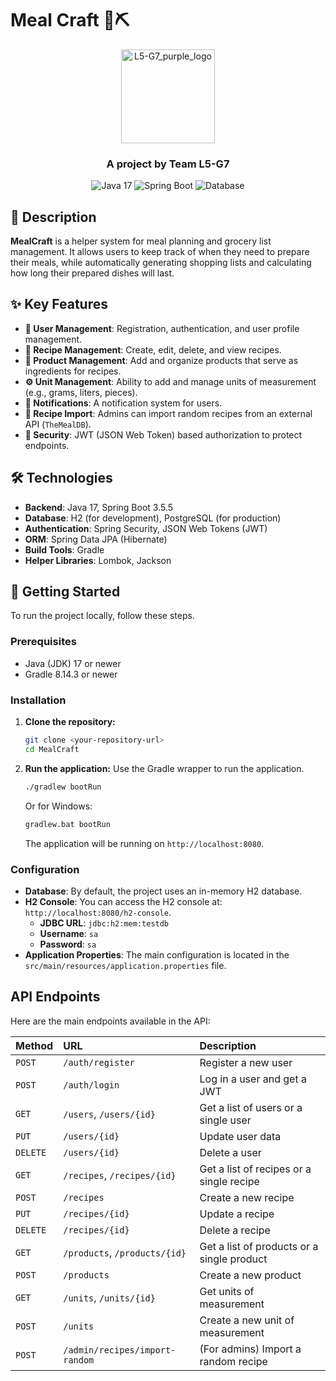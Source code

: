 # Meal Craft 🥗⛏️

<p align="center">
  <img src="https://github.com/user-attachments/assets/142b60b0-bedd-43a1-b250-7ba1f38e645e" 
       alt="L5-G7_purple_logo" 
       width="150" 
       height="150" />
</p>

<h3 align="center">
  A project by Team L5-G7
</h3>

<p align="center">
    <img src="https://img.shields.io/badge/Java-17-blue.svg" alt="Java 17">
    <img src="https://img.shields.io/badge/Spring%20Boot-3.5.5-brightgreen.svg" alt="Spring Boot">
    <img src="https://img.shields.io/badge/Database-H2%20/%20PostgreSQL-orange.svg" alt="Database">
</p>

## 📝 Description

**MealCraft** is a helper system for meal planning and grocery list management. It allows users to keep track of when they need to prepare their meals, while automatically generating shopping lists and calculating how long their prepared dishes will last.

## ✨ Key Features

* **👤 User Management**: Registration, authentication, and user profile management.
* **🥗 Recipe Management**: Create, edit, delete, and view recipes.
* **🛒 Product Management**: Add and organize products that serve as ingredients for recipes.
* **⚙️ Unit Management**: Ability to add and manage units of measurement (e.g., grams, liters, pieces).
* **🔔 Notifications**: A notification system for users.
* **🎲 Recipe Import**: Admins can import random recipes from an external API (`TheMealDB`).
* **🔐 Security**: JWT (JSON Web Token) based authorization to protect endpoints.

## 🛠️ Technologies

-   **Backend**: Java 17, Spring Boot 3.5.5
-   **Database**: H2 (for development), PostgreSQL (for production)
-   **Authentication**: Spring Security, JSON Web Tokens (JWT)
-   **ORM**: Spring Data JPA (Hibernate)
-   **Build Tools**: Gradle
-   **Helper Libraries**: Lombok, Jackson

## 🚀 Getting Started

To run the project locally, follow these steps.

### Prerequisites

-   Java (JDK) 17 or newer
-   Gradle 8.14.3 or newer

### Installation

1.  **Clone the repository:**
    ```bash
    git clone <your-repository-url>
    cd MealCraft
    ```

2.  **Run the application:**
    Use the Gradle wrapper to run the application.
    ```bash
    ./gradlew bootRun
    ```
    Or for Windows:
    ```bash
    gradlew.bat bootRun
    ```
    The application will be running on `http://localhost:8080`.

### Configuration

-   **Database**: By default, the project uses an in-memory H2 database.
-   **H2 Console**: You can access the H2 console at: `http://localhost:8080/h2-console`.
    -   **JDBC URL**: `jdbc:h2:mem:testdb`
    -   **Username**: `sa`
    -   **Password**: `sa`
-   **Application Properties**: The main configuration is located in the `src/main/resources/application.properties` file.

## <caption> API Endpoints </caption>

Here are the main endpoints available in the API:

| Method | URL | Description |
| :--- | :--- | :--- |
| `POST` | `/auth/register` | Register a new user |
| `POST` | `/auth/login` | Log in a user and get a JWT |
| `GET` | `/users`, `/users/{id}` | Get a list of users or a single user |
| `PUT` | `/users/{id}` | Update user data |
| `DELETE` | `/users/{id}` | Delete a user |
| `GET` | `/recipes`, `/recipes/{id}` | Get a list of recipes or a single recipe |
| `POST` | `/recipes` | Create a new recipe |
| `PUT` | `/recipes/{id}` | Update a recipe |
| `DELETE` | `/recipes/{id}` | Delete a recipe |
| `GET` | `/products`, `/products/{id}` | Get a list of products or a single product |
| `POST` | `/products` | Create a new product |
| `GET` | `/units`, `/units/{id}` | Get units of measurement |
| `POST` | `/units` | Create a new unit of measurement |
| `POST` | `/admin/recipes/import-random` | (For admins) Import a random recipe |
